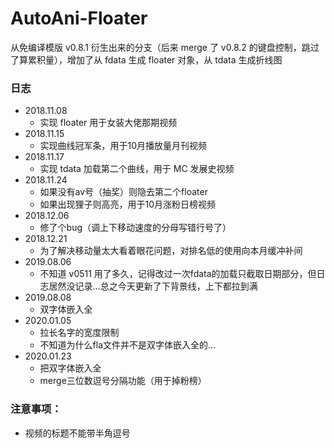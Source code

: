 # AutoAni-Floater

从免编译模版 v0.8.1 衍生出来的分支（后来 merge 了 v0.8.2 的键盘控制，跳过了算累积量），增加了从 fdata 生成 floater 对象，从 tdata 生成折线图



### 日志

- 2018.11.08
  - 实现 floater 用于女装大佬那期视频
- 2018.11.15
  - 实现曲线冠军条，用于10月播放量月刊视频
- 2018.11.17
  - 实现 tdata 加载第二个曲线，用于 MC 发展史视频
- 2018.11.24
  - 如果没有av号（抽奖）则隐去第二个floater
  - 如果出现狸子则高亮，用于10月涨粉日榜视频
- 2018.12.06
  - 修了个bug（调上下移动速度的分母写错行号了）
- 2018.12.21
  - 为了解决移动量太大看着眼花问题，对排名低的使用向本月缓冲补间
- 2019.08.06
  - 不知道 v0511 用了多久，记得改过一次fdata的加载只截取日期部分，但日志居然没记录…总之今天更新了下背景线，上下都拉到满
- 2019.08.08
  - 双字体嵌入全
- 2020.01.05
  - 拉长名字的宽度限制
  - 不知道为什么fla文件并不是双字体嵌入全的…
- 2020.01.23
  - 把双字体嵌入全
  - merge三位数逗号分隔功能（用于掉粉榜）


### 注意事项：

- 视频的标题不能带半角逗号


